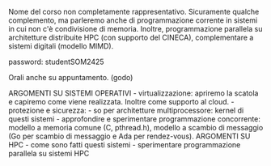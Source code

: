 Nome del corso non completamente rappresentativo. Sicuramente qualche complemento, ma parleremo anche di programmazione corrente in sistemi in cui non c'è condivisione di 
memoria. Inoltre, programmazione parallela su architetture distribuite HPC (con supporto del CINECA), complementare a sistemi digitali (modello MIMD).

password: studentSOM2425

Orali anche su appuntamento. (godo)

ARGOMENTI SU SISTEMI OPERATIVI
    - virtualizzazione: apriremo la scatola e capiremo come viene realizzata. Inoltre come supporto al cloud.
    - protezione e sicurezza: 
    - so per architetture multiprocessore: kernel di questi sistemi
    - approfondire e sperimentare programmazione concorrente: modello a memoria comune (C, pthread.h), modello a scambio di messaggio (Go per scambio di messaggio 
      e Ada per rendez-vous).
ARGOMENTI SU HPC
    - come sono fatti questi sistemi
    - sperimentare programmazione parallela su sistemi HPC